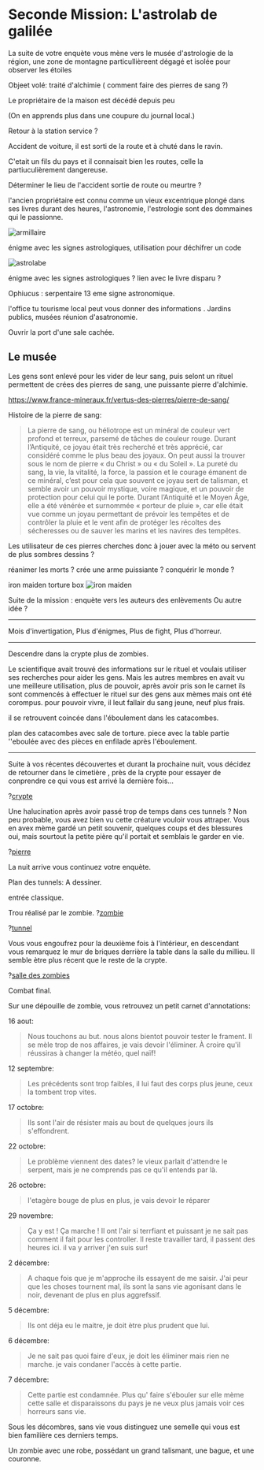 # Seconde Mission: L'astrolab de galilée

La suite de votre enquète vous mène vers le musée d'astrologie de la région, une zone de montagne particullièreent dégagé et isolée pour observer les étoiles

Objeet volé:
traité d'alchimie ( comment faire des pierres de sang ?)

Le propriétaire de la maison est décédé depuis peu

(On en apprends plus dans une coupure du journal local.)

Retour à la station service ?

Accident de voiture, il est sorti de la route et à chuté dans le ravin.

C'etait un fils du pays et il connaisait bien les routes, celle la partiuculièrement dangereuse.

Déterminer le lieu de l'accident sortie de route ou meurtre ?

l'ancien propriétaire est connu comme un vieux excentrique plongé dans ses livres durant des heures, l'astronomie, l'estrologie sont des dommaines qui le passionne.

![armillaire](/assets/images2/globe-terrestre-armillaire-en-laiton-antique-avec.webp)

énigme avec les signes astrologiques, utilisation pour déchifrer un code

![astrolabe](/assets/images2/astrolabe-planispherique.png)

énigme avec les signes astrologiques ? lien avec le livre disparu ?

Ophiucus : serpentaire 13 eme signe astronomique.

l'office tu tourisme local peut vous donner des informations .
Jardins publics,
musées
réunion d'asatronomie.

Ouvrir la port d'une sale cachée.

## Le musée

Les gens sont enlevé pour les vider de leur sang, puis selont un rituel permettent de crées des pierres de sang, une puissante pierre d'alchimie.

https://www.france-mineraux.fr/vertus-des-pierres/pierre-de-sang/

Histoire de la pierre de sang:

> La pierre de sang, ou héliotrope est un minéral de couleur vert profond et terreux, parsemé de tâches de couleur rouge. Durant l’Antiquité, ce joyau était très recherché et très apprécié, car considéré comme le plus beau des joyaux. On peut aussi la trouver sous le nom de pierre « du Christ » ou « du Soleil ». La pureté du sang, la vie, la vitalité, la force, la passion et le courage émanent de ce minéral, c’est pour cela que souvent ce joyau sert de talisman, et semble avoir un pouvoir mystique, voire magique, et un pouvoir de protection pour celui qui le porte. Durant l’Antiquité et le Moyen Âge, elle a été vénérée et surnommée « porteur de pluie », car elle était vue comme un joyau permettant de prévoir les tempêtes et de contrôler la pluie et le vent afin de protéger les récoltes des sécheresses ou de sauver les marins et les navires des tempêtes.

Les utilisateur de ces pierres cherches donc à jouer avec la méto ou servent de plus sombres dessins ?

réanimer les morts ? crée une arme puissiante ? conquérir le monde ?

iron maiden torture box
![iron maiden](/assets/images2/the-25-most-unimaginable-medieval-torture-devices-329663.jpg)

Suite de la mission : enquète vers les auteurs des enlèvements Ou autre idée ?

---

Mois d'invertigation,
Plus d'énigmes,
Plus de fight,
Plus d'horreur.

---

Descendre dans la crypte plus de zombies.

Le scientifique avait trouvé des informations sur le rituel et voulais utiliser ses recherches pour aider les gens. Mais les autres membres en avait vu une meilleure utilisation, plus de pouvoir, après avoir pris son le carnet ils sont commencés à effectuer le rituel sur des gens aux mèmes mais ont été corompus. pour pouvoir vivre, il leut fallair du sang jeune, neuf plus frais.

il se retrouvent coincée dans l'éboulement dans les catacombes.

plan des catacombes avec sale de torture.
piece avec la table
partie ''eboulée avec des pièces en enfilade après l'éboulement.

---

Suite à vos récentes découvertes et durant la prochaine nuit, vous décidez de retourner dans le cimetière , près de la crypte pour essayer de conprendre ce qui vous est arrivé la dernière fois...

?[crypte](/assets/images3/ancienne-crypte-en-briques-rouges-dans-un-ancien-cimeti%C3%A8re-grave-de-tombe-cristal-brique-rouge-164794571.jpg)

Une halucination après avoir passé trop de temps dans ces tunnels ? Non peu probable, vous avez bien vu cette créature vouloir vous attraper.
Vous en avex mème gardé un petit souvenir, quelques coups et des blessures oui, mais sourtout la petite pière qu'il portait et semblais le garder en vie.

?[pierre](/assets/images3/pierre%20de%20sang.jpg)

La nuit arrive vous continuez votre enquète.

Plan des tunnels:
A dessiner.

entrée classique.

Trou réalisé par le zombie.
?[zombie](/assets/images3/zombie_PNG51.png)

?[tunnel](/assets/images3/tunnel-briques-1280-3774797761.jpg)

Vous vous engoufrez pour la deuxième fois à l'intérieur, en descendant vous remarquez le mur de briques derrière la table dans la salle du millieu. Il semble ètre plus récent que le reste de la crypte.

?[salle des zombies](/assets/images3/rustique-souterrain-salle-banque-de-photographie_csp15366402.webp)

Combat final.

Sur une dépouille de zombie, vous retrouvez un petit carnet d'annotations:

16 aout:

> Nous touchons au but. nous alons bientot pouvoir tester le frament.
> Il se mèle trop de nos affaires, je vais devoir l'éliminer.
> À croire qu'il réussiras à changer la météo, quel naïf!

12 septembre:

> Les précédents sont trop faibles, il lui faut des corps plus jeune, ceux la tombent trop vites.

17 octobre:

> Ils sont l'air de résister mais au bout de quelques jours ils s'effondrent.

22 octobre:

> Le problème viennent des dates? le vieux parlait d'attendre le serpent, mais je ne comprends pas ce qu'il entends par là.

26 octobre:

> l'etagère bouge de plus en plus, je vais devoir le réparer

29 novembre:

> Ça y est ! Ça marche ! Il ont l'air si terrfiant et puissant je ne sait pas comment il fait pour les controller.
> Il reste travailler tard, il passent des heures ici. il va y arriver j'en suis sur!

2 décembre:

> A chaque fois que je m'approche ils essayent de me saisir. J'ai peur que les choses tournent mal, ils sont la sans vie agonisant dans le noir, devenant de plus en plus aggrefssif.

5 décembre:

> Ils ont déja eu le maitre, je doit ètre plus prudent que lui.

6 décembre:

> Je ne sait pas quoi faire d'eux, je doit les éliminer mais rien ne marche.
> je vais condaner l'accès à cette partie.

7 décembre:

> Cette partie est condamnée.
> Plus qu' faire s'ébouler sur elle mème cette salle et disparaissons du pays je ne veux plus jamais voir ces horreurs sans vie.

Sous les décombres, sans vie vous distinguez une semelle qui vous est bien familière ces derniers temps.

Un zombie avec une robe, possédant un grand talismant, une bague, et une couronne.
